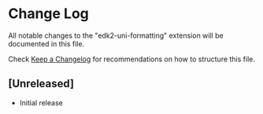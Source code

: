 # Change Log

All notable changes to the "edk2-uni-formatting" extension will be documented in this file.

Check [Keep a Changelog](http://keepachangelog.com/) for recommendations on how to structure this file.

## [Unreleased]

- Initial release